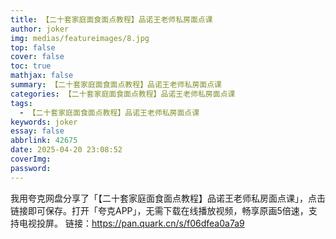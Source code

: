 ```yaml
---
title: 【二十套家庭面食面点教程】品诺王老师私房面点课
author: joker
img: medias/featureimages/8.jpg
top: false
cover: false
toc: true
mathjax: false
summary: 【二十套家庭面食面点教程】品诺王老师私房面点课
categories: 【二十套家庭面食面点教程】品诺王老师私房面点课
tags:
  - 【二十套家庭面食面点教程】品诺王老师私房面点课
keywords: joker
essay: false
abbrlink: 42675
date: 2025-04-20 23:08:52
coverImg:
password:
---
```


我用夸克网盘分享了「【二十套家庭面食面点教程】品诺王老师私房面点课」，点击链接即可保存。打开「夸克APP」，无需下载在线播放视频，畅享原画5倍速，支持电视投屏。
链接：https://pan.quark.cn/s/f06dfea0a7a9
